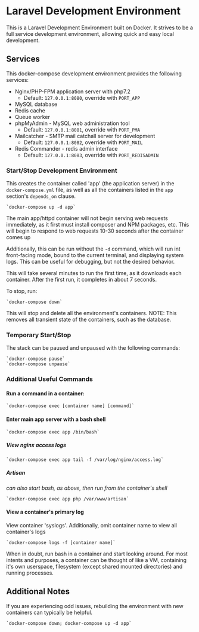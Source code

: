 # Laravel Development Environment

This is a Laravel Development Environment built on Docker. It strives to be a
full service development environment, allowing quick and easy local development.

## Services
This docker-compose development environment provides the following services:
  * Nginx/PHP-FPM application server with php7.2
    * Default: `127.0.0.1:8080`, override with `PORT_APP`
  * MySQL database
  * Redis cache
  * Queue worker
  * phpMyAdmin - MySQL web administration tool
    * Default: `127.0.0.1:8081`, override with `PORT_PMA`
  * Mailcatcher - SMTP mail catchall server for development
    * Default: `127.0.0.1:8082`, override with `PORT_MAIL`
  * Redis Commander - redis admin interface
    * Default: `127.0.0.1:8083`, override with `PORT_REDISADMIN`

### Start/Stop Development Environment
  This creates the container called 'app' (the application server) in the
  `docker-compose.yml` file, as well as all the containers listed in the `app`
  section's `depends_on` clause.

    `docker-compose up -d app`

  The main app/httpd container will not begin serving web requests immediately,
  as it first must install composer and NPM packages, etc. This will begin to
  respond to web requests 10-30 seconds after the container comes up

  Additionally, this can be run without the `-d` command, which will run int
  front-facing mode, bound to the current terminal, and displaying system logs.
  This can be useful for debugging, but not the desired behavior.

  This will take several minutes to run the first time, as it downloads each
  container. After the first run, it completes in about 7 seconds.

  To stop, run:

    `docker-compose down`

  This will stop and delete all the environment's containers.
  NOTE: This removes all transient state of the containers, such as the database.

### Temporary Start/Stop
  The stack can be paused and unpaused with the following commands:

    `docker-compose pause`  
    `docker-compose unpause`  

### Additional Useful Commands
  #### Run a command in a container:

    `docker-compose exec [container name] [command]`

  #### Enter main app server with a bash shell

    `docker-compose exec app /bin/bash`

  ##### View nginx access logs

    `docker-compose exec app tail -f /var/log/nginx/access.log`

  ##### Artisan

  _can also start bash, as above, then run from the container's shell_

    `docker-compose exec app php /var/www/artisan`

  #### View a container's primary log

  View container 'syslogs'. Additionally, omit container name to view all
  container's logs

    `docker-compose logs -f [container name]`


  When in doubt, run bash in a container and start looking around. For most
  intents and purposes, a container can be thought of like a VM, containing it's
  own userspace, filesystem (except shared mounted directories) and running
  processes.

## Additional Notes
  If you are experiencing odd issues, rebuilding the environment with new
  containers can typically be helpful.
  
    `docker-compose down; docker-compose up -d app`
